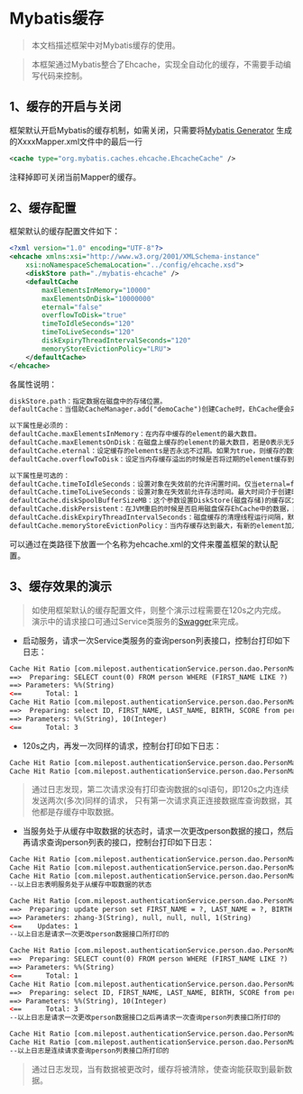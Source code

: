 # Mybatis缓存

> 本文档描述框架中对Mybatis缓存的使用。

> 本框架通过Mybatis整合了Ehcache，实现全自动化的缓存，不需要手动编写代码来控制。

## 1、缓存的开启与关闭

框架默认开启Mybatis的缓存机制，如需关闭，只需要将[Mybatis Generator](5mybatisGenerator.md)
生成的XxxxMapper.xml文件中的最后一行
```xml
<cache type="org.mybatis.caches.ehcache.EhcacheCache" />
```
注释掉即可关闭当前Mapper的缓存。

## 2、缓存配置

框架默认的缓存配置文件如下：
```xml
<?xml version="1.0" encoding="UTF-8"?>
<ehcache xmlns:xsi="http://www.w3.org/2001/XMLSchema-instance"
	xsi:noNamespaceSchemaLocation="../config/ehcache.xsd">
 	<diskStore path="./mybatis-ehcache" />
 	<defaultCache 
   		maxElementsInMemory="10000" 
   		maxElementsOnDisk="10000000"
   		eternal="false" 
   		overflowToDisk="true" 
   		timeToIdleSeconds="120"
   		timeToLiveSeconds="120" 
   		diskExpiryThreadIntervalSeconds="120"
   		memoryStoreEvictionPolicy="LRU">
 	</defaultCache>
</ehcache>
```
各属性说明：
```html
diskStore.path：指定数据在磁盘中的存储位置。
defaultCache：当借助CacheManager.add("demoCache")创建Cache时，EhCache便会采用<defalutCache/>指定的的管理策略。

以下属性是必须的：
defaultCache.maxElementsInMemory：在内存中缓存的element的最大数目。
defaultCache.maxElementsOnDisk：在磁盘上缓存的element的最大数目，若是0表示无穷大。
defaultCache.eternal：设定缓存的elements是否永远不过期。如果为true，则缓存的数据始终有效，如果为false那么还要根据timeToIdleSeconds，timeToLiveSeconds判断。
defaultCache.overflowToDisk：设定当内存缓存溢出的时候是否将过期的element缓存到磁盘上。

以下属性是可选的：
defaultCache.timeToIdleSeconds：设置对象在失效前的允许闲置时间。仅当eternal=false时使用，默认值是0，也就是可闲置时间无穷大。
defaultCache.timeToLiveSeconds：设置对象在失效前允许存活时间。最大时间介于创建时间和失效时间之间。仅当eternal=false时使用，默认是0，也就是对象存活时间无穷大。
defaultCache.diskSpoolBufferSizeMB：这个参数设置DiskStore(磁盘存储)的缓存区大小，默认是30MB，每个Cache都应该有自己的一个缓冲区。
defaultCache.diskPersistent：在JVM重启的时候是否启用磁盘保存EhCache中的数据，默认是false。
defaultCache.diskExpiryThreadIntervalSeconds：磁盘缓存的清理线程运行间隔，默认是120秒，每隔120s，相应的线程会进行一次EhCache中数据的清理工作。
defaultCache.memoryStoreEvictionPolicy：当内存缓存达到最大，有新的element加入的时候， 移除缓存中element的策略。默认是LRU（最近最少使用），可选的有LFU（最不常使用）和FIFO（先进先出）。
```

可以通过在类路径下放置一个名称为ehcache.xml的文件来覆盖框架的默认配置。

## 3、缓存效果的演示
> 如使用框架默认的缓存配置文件，则整个演示过程需要在120s之内完成。演示中的请求接口可通过Service类服务的[Swagger](6swagger.md)来完成。

* 启动服务，请求一次Service类服务的查询person列表接口，控制台打印如下日志：
```html
Cache Hit Ratio [com.milepost.authenticationService.person.dao.PersonMapper]: 0.631578947368421
==>  Preparing: SELECT count(0) FROM person WHERE (FIRST_NAME LIKE ?) 
==> Parameters: %%(String)
<==      Total: 1
Cache Hit Ratio [com.milepost.authenticationService.person.dao.PersonMapper]: 0.6
==>  Preparing: select ID, FIRST_NAME, LAST_NAME, BIRTH, SCORE from person WHERE ( FIRST_NAME like ? ) LIMIT ? 
==> Parameters: %%(String), 10(Integer)
<==      Total: 3
```

* 120s之内，再发一次同样的请求，控制台打印如下日志：
```html
Cache Hit Ratio [com.milepost.authenticationService.person.dao.PersonMapper]: 0.5652173913043478
Cache Hit Ratio [com.milepost.authenticationService.person.dao.PersonMapper]: 0.5833333333333334
```
> 通过日志发现，第二次请求没有打印查询数据的sql语句，即120s之内连续发送两次(多次)同样的请求，
只有第一次请求真正连接数据库查询数据，其他都是存缓存中取数据。

* 当服务处于从缓存中取数据的状态时，请求一次更改person数据的接口，然后再请求查询person列表的接口，控制台打印如下日志：
```html
Cache Hit Ratio [com.milepost.authenticationService.person.dao.PersonMapper]: 0.5555555555555556
Cache Hit Ratio [com.milepost.authenticationService.person.dao.PersonMapper]: 0.5714285714285714
Cache Hit Ratio [com.milepost.authenticationService.person.dao.PersonMapper]: 0.5862068965517241
--以上日志表明服务处于从缓存中取数据的状态

Cache Hit Ratio [com.milepost.authenticationService.person.dao.PersonMapper]: 0.6
==>  Preparing: update person set FIRST_NAME = ?, LAST_NAME = ?, BIRTH = ?, SCORE = ? where ID = ? 
==> Parameters: zhang-3(String), null, null, null, 1(String)
<==    Updates: 1
--以上日志是请求一次更改person数据接口所打印的

Cache Hit Ratio [com.milepost.authenticationService.person.dao.PersonMapper]: 0.5806451612903226
==>  Preparing: SELECT count(0) FROM person WHERE (FIRST_NAME LIKE ?) 
==> Parameters: %%(String)
<==      Total: 1
Cache Hit Ratio [com.milepost.authenticationService.person.dao.PersonMapper]: 0.5625
==>  Preparing: select ID, FIRST_NAME, LAST_NAME, BIRTH, SCORE from person WHERE ( FIRST_NAME like ? ) LIMIT ? 
==> Parameters: %%(String), 10(Integer)
<==      Total: 3
--以上日志是请求一次更改person数据接口之后再请求一次查询person列表接口所打印的

Cache Hit Ratio [com.milepost.authenticationService.person.dao.PersonMapper]: 0.5757575757575758
Cache Hit Ratio [com.milepost.authenticationService.person.dao.PersonMapper]: 0.5882352941176471
--以上日志是连续请求查询person列表接口所打印的
```

> 通过日志发现，当有数据被更改时，缓存将被清除，使查询能获取到最新数据。